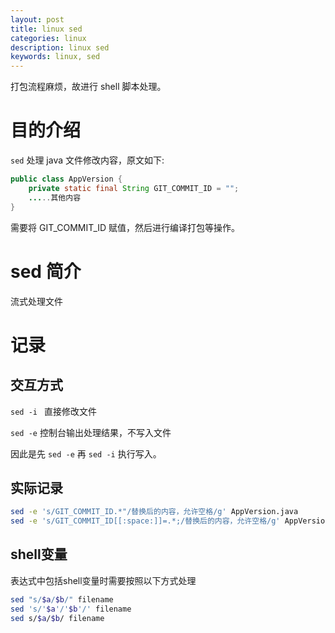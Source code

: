 ```yaml
---
layout: post
title: linux sed
categories: linux
description: linux sed
keywords: linux, sed
---
```

打包流程麻烦，故进行 shell 脚本处理。

# 目的介绍

`sed` 处理 java 文件修改内容，原文如下:

```java
public class AppVersion {
    private static final String GIT_COMMIT_ID = "";
    .....其他内容
}
```
需要将 GIT_COMMIT_ID 赋值，然后进行编译打包等操作。

# sed 简介

流式处理文件

# 记录
## 交互方式

`sed -i ` 直接修改文件

`sed -e` 控制台输出处理结果，不写入文件

因此是先 `sed -e` 再 `sed -i` 执行写入。

## 实际记录

```bash
sed -e 's/GIT_COMMIT_ID.*"/替换后的内容，允许空格/g' AppVersion.java
sed -e 's/GIT_COMMIT_ID[[:space:]]=.*;/替换后的内容，允许空格/g' AppVersion.java
```

## shell变量

表达式中包括shell变量时需要按照以下方式处理

```bash
sed "s/$a/$b/" filename
sed 's/'$a'/'$b'/' filename 
sed s/$a/$b/ filename
```